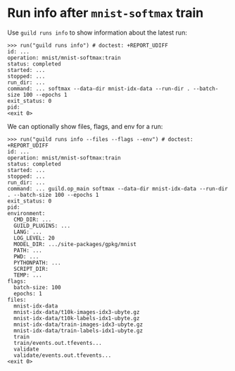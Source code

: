 # Run info after `mnist-softmax` train

Use `guild runs info` to show information about the latest run:

    >>> run("guild runs info") # doctest: +REPORT_UDIFF
    id: ...
    operation: mnist/mnist-softmax:train
    status: completed
    started: ...
    stopped: ...
    run_dir: ...
    command: ... softmax --data-dir mnist-idx-data --run-dir . --batch-size 100 --epochs 1
    exit_status: 0
    pid:
    <exit 0>

We can optionally show files, flags, and env for a run:

    >>> run("guild runs info --files --flags --env") # doctest: +REPORT_UDIFF
    id: ...
    operation: mnist/mnist-softmax:train
    status: completed
    started: ...
    stopped: ...
    run_dir: ...
    command: ... guild.op_main softmax --data-dir mnist-idx-data --run-dir . --batch-size 100 --epochs 1
    exit_status: 0
    pid:
    environment:
      CMD_DIR: ...
      GUILD_PLUGINS: ...
      LANG: ...
      LOG_LEVEL: 20
      MODEL_DIR: .../site-packages/gpkg/mnist
      PATH: ...
      PWD: ...
      PYTHONPATH: ...
      SCRIPT_DIR:
      TEMP: ...
    flags:
      batch-size: 100
      epochs: 1
    files:
      mnist-idx-data
      mnist-idx-data/t10k-images-idx3-ubyte.gz
      mnist-idx-data/t10k-labels-idx1-ubyte.gz
      mnist-idx-data/train-images-idx3-ubyte.gz
      mnist-idx-data/train-labels-idx1-ubyte.gz
      train
      train/events.out.tfevents...
      validate
      validate/events.out.tfevents...
    <exit 0>
